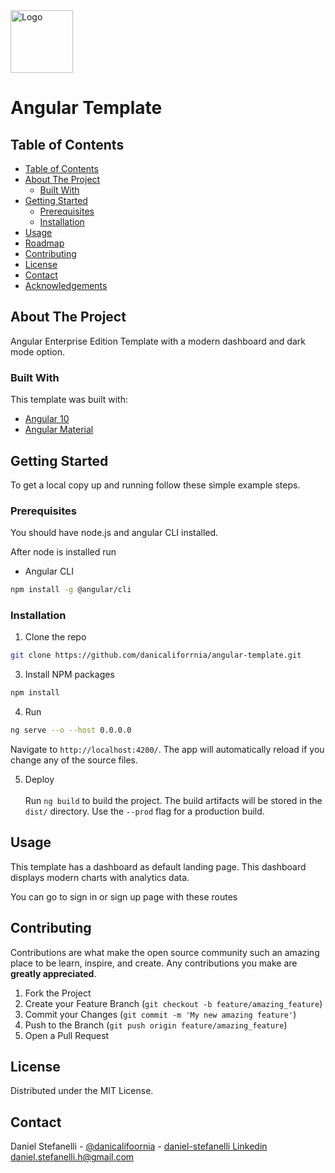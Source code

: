 <a href="https://danicaliforrnia.github.io/portfolio/">
    <img src="https://danicaliforrnia.github.io/portfolio/assets/images/logo.png"
    alt="Logo" height="100">
</a>

# Angular Template

<!-- TABLE OF CONTENTS -->
## Table of Contents

- [Table of Contents](#table-of-contents)
- [About The Project](#about-the-project)
  - [Built With](#built-with)
- [Getting Started](#getting-started)
  - [Prerequisites](#prerequisites)
  - [Installation](#installation)
- [Usage](#usage)
- [Roadmap](#roadmap)
- [Contributing](#contributing)
- [License](#license)
- [Contact](#contact)
- [Acknowledgements](#acknowledgements)



<!-- ABOUT THE PROJECT -->
## About The Project

Angular Enterprise Edition Template with a modern dashboard and dark mode option.

### Built With
This template was built with:

* [Angular 10](https://material.angular.io/)
* [Angular Material](https://material.angular.io/)

<!-- GETTING STARTED -->
## Getting Started

To get a local copy up and running follow these simple example steps.

### Prerequisites

You should have node.js and angular CLI installed.

After node is installed run 

* Angular CLI
```sh
npm install -g @angular/cli
```

### Installation

1. Clone the repo
```sh
git clone https://github.com/danicaliforrnia/angular-template.git
```
3. Install NPM packages
```sh
npm install
```
4. Run
```sh
ng serve --o --host 0.0.0.0
```

Navigate to `http://localhost:4200/`. The app will automatically reload if you change any of the source files.

5. Deploy
<br><br>
Run `ng build` to build the project. The build artifacts will be stored in the `dist/` directory. Use the `--prod` flag for a production build.

<!-- USAGE EXAMPLES -->
## Usage

This template has a dashboard as default landing page. This dashboard displays modern charts with 
analytics data.

<!--Images here-->

You can go to sign in or sign up page with these routes <!--route here-->

<!-- CONTRIBUTING -->
## Contributing

Contributions are what make the open source community such an amazing place to be learn, inspire, and create. Any contributions you make are **greatly appreciated**.

1. Fork the Project
2. Create your Feature Branch (`git checkout -b feature/amazing_feature`)
3. Commit your Changes (`git commit -m 'My new amazing feature'`)
4. Push to the Branch (`git push origin feature/amazing_feature`)
5. Open a Pull Request

<!-- LICENSE -->
## License

Distributed under the MIT License.

<!-- CONTACT -->
## Contact

Daniel Stefanelli - 
[@danicalifoornia](https://twitter.com/danicalifoornia) - 
[daniel-stefanelli Linkedin](https://www.linkedin.com/in/daniel-stefanelli/)
daniel.stefanelli.h@gmail.com
